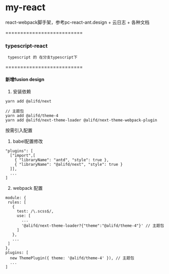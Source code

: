 # my-react
react-webpack脚手架，参考pc-react-ant.design + 云日志 + 各种文档

==========================

### typescript-react
```text
 typescript 的 在分支typescript下
```

==========================

#### 新增fusion design 
1. 安装依赖
```
yarn add @alifd/next 

// 主题包
yarn add @alifd/theme-4
yarn add @alifd/next-theme-loader @alifd/next-theme-webpack-plugin

```
按需引入配置
1. babel配置修改
```
"plugins": [
  ["import",[
    { "libraryName": "antd", "style": true },
    { "libraryName": "@alifd/next", "style": true }
  ]],
  ...
]
```
2. webpack 配置
```
module: {
 rules: [
   {
     test: /\.scss$/,
     use: [
       ...
       '@alifd/next-theme-loader?{"theme":"@alifd/theme-4"}' // 主题包
     ]
   },
   ...
 ]
},
plugins: [
  new ThemePlugin({ theme: '@alifd/theme-4' }), // 主题包
  ...
]

```

